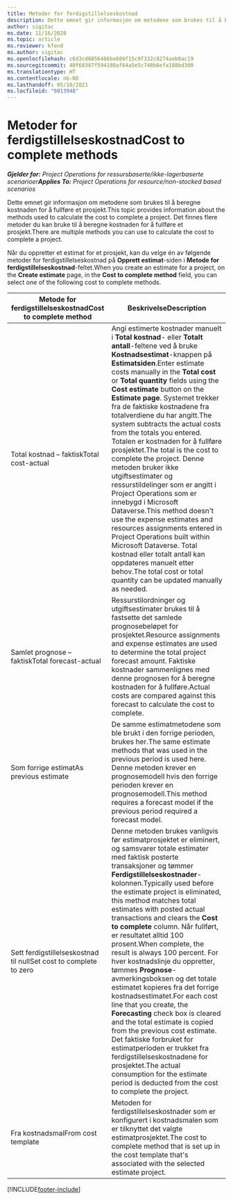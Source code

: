 ```yaml
---
title: Metoder for ferdigstillelseskostnad
description: Dette emnet gir informasjon om metodene som brukes til å beregne kostnaden for å fullføre et prosjekt.
author: sigitac
ms.date: 11/16/2020
ms.topic: article
ms.reviewer: kfend
ms.author: sigitac
ms.openlocfilehash: c6d3cd6056466be686f15c9f332c8274aeb0ac19
ms.sourcegitcommit: 40f68387f594180af64a5e5c748b6efa188bd300
ms.translationtype: HT
ms.contentlocale: nb-NO
ms.lasthandoff: 05/10/2021
ms.locfileid: "6013948"
---
```

# <a name="cost-to-complete-methods"></a><span data-ttu-id="38dc3-103">Metoder for ferdigstillelseskostnad</span><span class="sxs-lookup"><span data-stu-id="38dc3-103">Cost to complete methods</span></span>

<span data-ttu-id="38dc3-104">_**Gjelder for:** Project Operations for ressursbaserte/ikke-lagerbaserte scenarioer_</span><span class="sxs-lookup"><span data-stu-id="38dc3-104">_**Applies To:** Project Operations for resource/non-stocked based scenarios_</span></span>

<span data-ttu-id="38dc3-105">Dette emnet gir informasjon om metodene som brukes til å beregne kostnaden for å fullføre et prosjekt.</span><span class="sxs-lookup"><span data-stu-id="38dc3-105">This topic provides information about the methods used to calculate the cost to complete a project.</span></span> <span data-ttu-id="38dc3-106">Det finnes flere metoder du kan bruke til å beregne kostnaden for å fullføre et prosjekt.</span><span class="sxs-lookup"><span data-stu-id="38dc3-106">There are multiple methods you can use to calculate the cost to complete a project.</span></span> 

<span data-ttu-id="38dc3-107">Når du oppretter et estimat for et prosjekt, kan du velge én av følgende metoder for ferdigstillelseskostnad på **Opprett estimat**-siden i **Metode for ferdigstillelseskostnad**-feltet.</span><span class="sxs-lookup"><span data-stu-id="38dc3-107">When you create an estimate for a project, on the **Create estimate** page, in the **Cost to complete method** field, you can select one of the following cost to complete methods.</span></span>

| <span data-ttu-id="38dc3-108">Metode for ferdigstillelseskostnad</span><span class="sxs-lookup"><span data-stu-id="38dc3-108">Cost to complete method</span></span>    | <span data-ttu-id="38dc3-109">Beskrivelse</span><span class="sxs-lookup"><span data-stu-id="38dc3-109">Description</span></span>                                                                                                                                                                                                                                                                                                                                                                                                                                                                                        |
|------------------------------|----------------------------------------------------------------------------------------------------------------------------------------------------------------------------------------------------------------------------------------------------------------------------------------------------------------------------------------------------------------------------------------------------------------------------------------------------------------------------------------------------|
| <span data-ttu-id="38dc3-110">Total kostnad – faktisk</span><span class="sxs-lookup"><span data-stu-id="38dc3-110">Total cost-actual</span></span>            | <span data-ttu-id="38dc3-111">Angi estimerte kostnader manuelt i **Total kostnad**- eller **Totalt antall**-feltene ved å bruke **Kostnadsestimat**-knappen på **Estimatsiden**.</span><span class="sxs-lookup"><span data-stu-id="38dc3-111">Enter estimate costs manually in the **Total cost** or **Total quantity** fields using the **Cost estimate** button on the **Estimate page**.</span></span> <span data-ttu-id="38dc3-112">Systemet trekker fra de faktiske kostnadene fra totalverdiene du har angitt.</span><span class="sxs-lookup"><span data-stu-id="38dc3-112">The system subtracts the actual costs from the totals you entered.</span></span> <span data-ttu-id="38dc3-113">Totalen er kostnaden for å fullføre prosjektet.</span><span class="sxs-lookup"><span data-stu-id="38dc3-113">The total is the cost to complete the project.</span></span> <span data-ttu-id="38dc3-114">Denne metoden bruker ikke utgiftsestimater og ressurstildelinger som er angitt i Project Operations som er innebygd i Microsoft Dataverse.</span><span class="sxs-lookup"><span data-stu-id="38dc3-114">This method doesn't use the expense estimates and resources assignments entered in Project Operations built within Microsoft Dataverse.</span></span> <span data-ttu-id="38dc3-115">Total kostnad eller totalt antall kan oppdateres manuelt etter behov.</span><span class="sxs-lookup"><span data-stu-id="38dc3-115">The total cost or total quantity can be updated manually as needed.</span></span>  |
| <span data-ttu-id="38dc3-116">Samlet prognose – faktisk</span><span class="sxs-lookup"><span data-stu-id="38dc3-116">Total forecast-actual</span></span>        | <span data-ttu-id="38dc3-117">Ressurstilordninger og utgiftsestimater brukes til å fastsette det samlede prognosebeløpet for prosjektet.</span><span class="sxs-lookup"><span data-stu-id="38dc3-117">Resource assignments and expense estimates are used to determine the total project forecast amount.</span></span> <span data-ttu-id="38dc3-118">Faktiske kostnader sammenlignes med denne prognosen for å beregne kostnaden for å fullføre.</span><span class="sxs-lookup"><span data-stu-id="38dc3-118">Actual costs are compared against this forecast to calculate the cost to complete.</span></span>                                                                                                                                                                                                                                                                          |
| <span data-ttu-id="38dc3-119">Som forrige estimat</span><span class="sxs-lookup"><span data-stu-id="38dc3-119">As previous estimate</span></span>         | <span data-ttu-id="38dc3-120">De samme estimatmetodene som ble brukt i den forrige perioden, brukes her.</span><span class="sxs-lookup"><span data-stu-id="38dc3-120">The same estimate methods that was used in the previous period is used here.</span></span> <span data-ttu-id="38dc3-121">Denne metoden krever en prognosemodell hvis den forrige perioden krever en prognosemodell.</span><span class="sxs-lookup"><span data-stu-id="38dc3-121">This method requires a forecast model if the previous period required a forecast model.</span></span>                                                                                                                                                                                                                                                                                                                           |
| <span data-ttu-id="38dc3-122">Sett ferdigstillelseskostnad til null</span><span class="sxs-lookup"><span data-stu-id="38dc3-122">Set cost to complete to zero</span></span> | <span data-ttu-id="38dc3-123">Denne metoden brukes vanligvis før estimatprosjektet er eliminert, og samsvarer totale estimater med faktisk posterte transaksjoner og tømmer **Ferdigstillelseskostnader**-kolonnen.</span><span class="sxs-lookup"><span data-stu-id="38dc3-123">Typically used before the estimate project is eliminated, this method matches total estimates with posted actual transactions and clears the **Cost to complete** column.</span></span> <span data-ttu-id="38dc3-124">Når fullført, er resultatet alltid 100 prosent.</span><span class="sxs-lookup"><span data-stu-id="38dc3-124">When complete, the result is always 100 percent.</span></span> <span data-ttu-id="38dc3-125">For hver kostnadslinje du oppretter, tømmes **Prognose**-avmerkingsboksen og det totale estimatet kopieres fra det forrige kostnadsestimatet.</span><span class="sxs-lookup"><span data-stu-id="38dc3-125">For each cost line that you create, the **Forecasting** check box is cleared and the total estimate is copied from the previous cost estimate.</span></span> <span data-ttu-id="38dc3-126">Det faktiske forbruket for estimatperioden er trukket fra ferdigstillelseskostnadene for prosjektet.</span><span class="sxs-lookup"><span data-stu-id="38dc3-126">The actual consumption for the estimate period is deducted from the cost to complete the project.</span></span>              |
| <span data-ttu-id="38dc3-127">Fra kostnadsmal</span><span class="sxs-lookup"><span data-stu-id="38dc3-127">From cost template</span></span>           | <span data-ttu-id="38dc3-128">Metoden for ferdigstillelseskostnader som er konfigurert i kostnadsmalen som er tilknyttet det valgte estimatprosjektet.</span><span class="sxs-lookup"><span data-stu-id="38dc3-128">The cost to complete method that is set up in the cost template that's associated with the selected estimate project.</span></span>                                                                                                                                                                                                                                                                                                                                                                          |


[!INCLUDE[footer-include](../includes/footer-banner.md)]